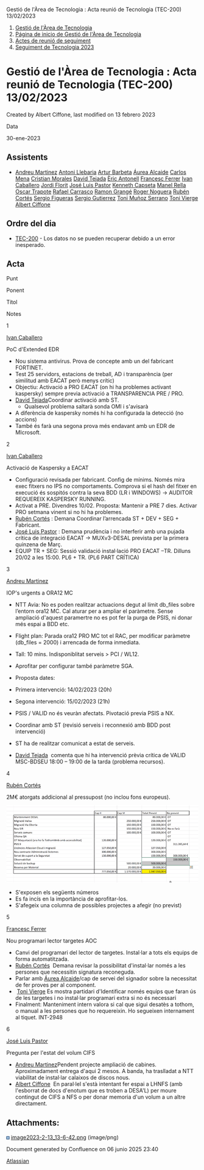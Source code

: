 Gestió de l'Àrea de Tecnologia : Acta reunió de Tecnologia (TEC-200) 13/02/2023  

1.  [Gestió de l'Àrea de Tecnologia](index.md)
2.  [Página de inicio de Gestió de l'Àrea de Tecnologia](13893786.md)
3.  [Actes de reunió de seguiment](34505308.md)
4.  [Seguiment de Tecnologia 2023](Seguiment-de-Tecnologia-2023_81855426.md)

Gestió de l'Àrea de Tecnologia : Acta reunió de Tecnologia (TEC-200) 13/02/2023
===============================================================================

Created by Albert Ciffone, last modified on 13 febrero 2023

Data

30-ene-2023

Assistents
----------

*   [Andreu Martinez](https://confluence.aoc.cat/display/~amartinez) [Antoni Llebaria](https://confluence.aoc.cat/display/~allebaria) [Artur Barbeta](https://confluence.aoc.cat/display/~abarbeta) [Áurea Alcaide](https://confluence.aoc.cat/display/~aalcaide) [Carlos Mena](https://confluence.aoc.cat/display/~cmena) [Cristian Morales](https://confluence.aoc.cat/display/~cmorales) [David Tejada](https://confluence.aoc.cat/display/~dtejada) [Èric Antonell](https://confluence.aoc.cat/display/~eantonell) [Francesc Ferrer](https://confluence.aoc.cat/display/~FFerre) [Ivan Caballero](https://confluence.aoc.cat/display/~icaballero) [Jordi Florit](https://confluence.aoc.cat/display/~JFlorit) [José Luis Pastor](https://confluence.aoc.cat/display/~jlpastor) [Kenneth Capseta](https://confluence.aoc.cat/display/~kcapseta) [Manel Rella](https://confluence.aoc.cat/display/~mrella) [Oscar Trapote](https://confluence.aoc.cat/display/~otrapote) [Rafael Carrasco](https://confluence.aoc.cat/display/~rcarrasco) [Ramon Grangé](https://confluence.aoc.cat/display/~RGrange) [Roger Noguera](https://confluence.aoc.cat/display/~rnoguera) [Rubén Cortés](https://confluence.aoc.cat/display/~rcortes) [Sergio Figueras](https://confluence.aoc.cat/display/~sfigueras) [Sergio Gutierrez](https://confluence.aoc.cat/display/~sgutierrez) [Toni Muñoz Serrano](https://confluence.aoc.cat/display/~TMunoz) [Toni Vierge](https://confluence.aoc.cat/display/~tvierge.admin) [Albert Ciffone](https://confluence.aoc.cat/display/~aciffone)
    

Ordre del dia
-------------

*   [TEC-200](https://contacte.aoc.cat/browse/TEC-200?src=confmacro) - Los datos no se pueden recuperar debido a un error inesperado.

Acta
----

Punt

Ponent

Títol

Notes

1

[Ivan Caballero](https://confluence.aoc.cat/display/~icaballero)

PoC d'Extended EDR

*   Nou sistema antivirus. Prova de concepte amb un del fabricant FORTINET.
*   Test 25 servidors, estacions de treball, AD i transparència (per similitud amb EACAT però menys crític)
*   Objectiu: Activació a PRO EACAT (on hi ha problemes activant kaspersky) sempre previa activació a TRANSPARENCIA PRE / PRO.
*   [David Tejada](https://confluence.aoc.cat/display/~dtejada)Coordinar activació amb ST.
    *   Qualsevol problema saltarà sonda OMI i s'avisarà
*   A diferència de kaspersky només hi ha configurada la detecció (no accions)
*   També és farà una segona prova més endavant amb un EDR de MIcrosoft.

2

[Ivan Caballero](https://confluence.aoc.cat/display/~icaballero)

Activació de Kaspersky a EACAT

*   Configuració revisada per fabricant. Config de mínims. Només mira exec fitxers no IPS no comportaments. Comprova si el hash del fitxer en execució és sospitós contra la seva BDD (LR i WINDOWS) -> AUDITOR REQUEREIX KASPERSKY RUNNING.
*   Activat a PRE. Divendres 10/02. Proposta: Mantenir a PRE 7 dies. Activar PRO setmana vinent si no hi ha problemes.
*   [Rubén Cortés](https://confluence.aoc.cat/display/~rcortes) : Demana Coordinar l’arrencada ST + DEV + SEG + Fabricant.
*   [José Luis Pastor](https://confluence.aoc.cat/display/~jlpastor) : Demana prudència i no interferir amb una pujada crítica de integració EACAT → MUXv3-DESAL prevista per la primera quinzena de Març.
*   EQUIP TR + SEG: Sessió validació instal·lació PRO EACAT –TR. Dilluns 20/02 a les 15:00. PL6 + TR. (PL6 PART CRÍTICA)

3

[Andreu Martinez](https://confluence.aoc.cat/display/~amartinez)

IOP's urgents a ORA12 MC

*   NTT Avia: No es poden realitzar actuacions degut al límit db\_files sobre l’entorn ora12 MC. Cal aturar per a ampliar el paràmetre. Sense ampliació d'aquest paramertre no es pot fer la purga de PSIS, ni donar més espai a BDD etc.
*   Flight plan: Parada ora12 PRO MC tot el RAC, per modificar paràmetre (db\_files = 2000) i arrencada de forma inmediata.
*   Tall: 10 mins. Indisponiblitat serveis > PCI / WL12.
*   Aprofitar per configurar també paràmetre SGA.
*   Proposta dates:

*   Primera intervenció: 14/02/2023 (20h)
*   Segona intervenció: 15/02/2023 (21h)

*   PSIS / VALID no és veuràn afectats. Pivotació previa PSIS a NX.
*   Coordinar amb ST (revisió serveis i reconnexió amb BDD post intervenció)
*   ST ha de realitzar comunicat a estat de serveis.
*   [David Tejada](https://confluence.aoc.cat/display/~dtejada)  comenta que hi ha intervenció prèvia crítica de VALID  MSC-BDSEU 18:00 – 19:00 de la tarda (problema recursos). 

4

[Rubén Cortés](https://confluence.aoc.cat/display/~rcortes)

2M€ atorgats addicional al pressupost (no inclou fons europeus).

![](attachments/81855591/81855592.png)

*   S'exposen els següents números
*   Es fa incís en la importància de aprofitar-los.
*   S'afegeix una columna de possibles projectes a afegir (no previst)

5

[Francesc Ferrer](https://confluence.aoc.cat/display/~FFerre)

Nou programari lector targetes AOC 

*   Canvi del programari del lector de targetes. Instal·lar a tots els equips de forma automatitzada.
*   [Rubén Cortés](https://confluence.aoc.cat/display/~rcortes)  Demana revisar la possibilitat d'instal·lar només a les persones que necessitin signatura reconeguda.
*   Parlar amb [Áurea Alcaide](https://confluence.aoc.cat/display/~aalcaide)/cap de servei del signador sobre la necessitat de fer proves per al component.
*    [Toni Vierge](https://confluence.aoc.cat/display/~tvierge) Es mostra partidari d'Identificar només equips que faran ús de les targetes i no instal·lar programari extra si no és necessari
*   Finalment: Manteniment intern valora si cal que sigui desatès a tothom, o manual a les persones que ho requereixin. Ho segueixen internament al tiquet. INT-2948

6

[José Luis Pastor](https://confluence.aoc.cat/display/~jlpastor)

Pregunta per l'estat del volum CIFS

*   [Andreu Martinez](https://confluence.aoc.cat/display/~amartinez)Pendent projecte ampliació de cabines. Aproximadament entrega d'aqui 2 mesos. A banda, ha traslladat a NTT viabilitat de instal·lar calaixos de discos nous.
*   [Albert Ciffone](https://confluence.aoc.cat/display/~aciffone)  En paral·lel s'està intentant fer espai a LHNFS (amb l'esborrat de docs d'enotum que es troben a DESA'L) per moure contingut de CIFS a NFS o per donar memoria d'un volum a un altre directament.

  

Attachments:
------------

![](images/icons/bullet_blue.gif) [image2023-2-13\_13-6-42.png](attachments/81855591/81855592.png) (image/png)  

Document generated by Confluence on 06 junio 2025 23:40

[Atlassian](http://www.atlassian.com/)